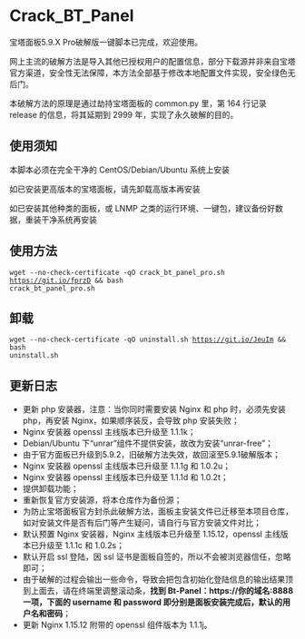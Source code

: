# Crack_BT_Panel
<p>宝塔面板5.9.X Pro破解版一键脚本已完成，欢迎使用。</p>
<p>网上主流的破解方法是导入其他已授权用户的配置信息，部分下载源并非来自宝塔官方渠道，安全性无法保障，本方法全部基于修改本地配置文件实现，安全绿色无后门。</p>
<p>本破解方法的原理是通过劫持宝塔面板的 common.py 里，第 164 行记录 release 的信息，将其延期到 2999 年，实现了永久破解的目的。</p>

## 使用须知
<p>本脚本必须在完全干净的 CentOS/Debian/Ubuntu 系统上安装</p>
<p>如已安装更高版本的宝塔面板，请先卸载高版本再安装</p>
<p>如已安装其他种类的面板，或 LNMP 之类的运行环境、一键包，建议备份好数据，重装干净系统再安装</p>

## 使用方法
<code>wget --no-check-certificate -qO crack_bt_panel_pro.sh https://git.io/fprzD && bash crack_bt_panel_pro.sh</code>

## 卸载
<code>wget --no-check-certificate -qO uninstall.sh https://git.io/JeuIm && bash uninstall.sh</code>

## 更新日志
- 更新 php 安装器，注意：当你同时需要安装 Nginx 和 php 时，必须先安装 php，再安装 Nginx，如果顺序装反，会导致 php 安装失败；
- Nginx 安装器 openssl 主线版本已升级至 1.1.1k；
- Debian/Ubuntu 下“unrar”组件不提供安装，故改为安装“unrar-free”；
- 由于官方面板已升级到5.9.2，旧破解方法失效，故回滚至5.9.1破解版本；
- Nginx 安装器 openssl 主线版本已升级至 1.1.1g 和 1.0.2u；
- Nginx 安装器 openssl 主线版本已升级至 1.1.1d 和 1.0.2t；
- 提供卸载功能；
- 重新恢复官方安装源，将本仓库作为备份源；
- 为防止宝塔面板官方封杀此破解方法，面板主安装文件已迁移至本项目仓库，如对安装文件是否有后门等产生疑问，请自行与官方安装文件对比；
- 默认预置 Nginx 安装器，Nginx 主线版本已升级至 1.15.12，openssl 主线版本已升级至 1.1.1c 和 1.0.2s；
- 默认开启 ssl 登陆，因 ssl 证书是面板自签的，所以不会被浏览器信任，忽略即可；
- 由于破解的过程会输出一些命令，导致会把包含初始化登陆信息的输出结果顶到上面去，请在终端里调整滚动条，<b>找到 Bt-Panel：https://你的域名:8888 一项，下面的 username 和 password 即分别是面板安装完成后，默认的用户名和密码</b>；
- 更新 Nginx 1.15.12 附带的 openssl 组件版本为 1.1.1j。
